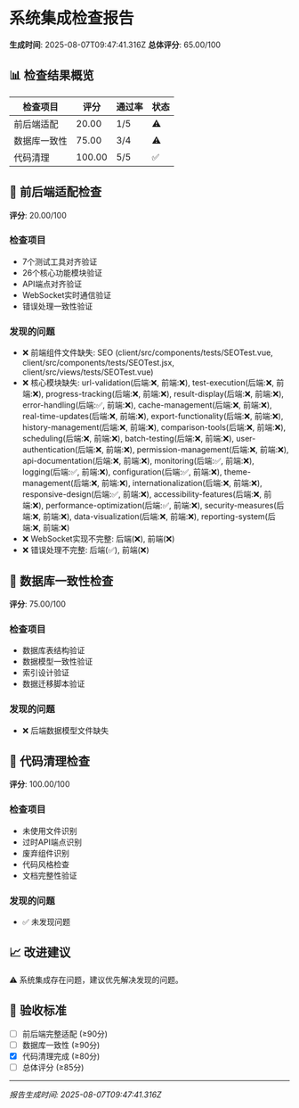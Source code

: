 # 系统集成检查报告

**生成时间**: 2025-08-07T09:47:41.316Z
**总体评分**: 65.00/100

## 📊 检查结果概览

| 检查项目 | 评分 | 通过率 | 状态 |
|---------|------|--------|------|
| 前后端适配 | 20.00 | 1/5 | ⚠️ |
| 数据库一致性 | 75.00 | 3/4 | ⚠️ |
| 代码清理 | 100.00 | 5/5 | ✅ |

## 🔗 前后端适配检查

**评分**: 20.00/100

### 检查项目
- 7个测试工具对齐验证
- 26个核心功能模块验证
- API端点对齐验证
- WebSocket实时通信验证
- 错误处理一致性验证

### 发现的问题
- ❌ 前端组件文件缺失: SEO (client/src/components/tests/SEOTest.vue, client/src/components/tests/SEOTest.jsx, client/src/views/tests/SEOTest.vue)
- ❌ 核心模块缺失: url-validation(后端:❌, 前端:❌), test-execution(后端:❌, 前端:❌), progress-tracking(后端:❌, 前端:❌), result-display(后端:❌, 前端:❌), error-handling(后端:✅, 前端:❌), cache-management(后端:❌, 前端:❌), real-time-updates(后端:❌, 前端:❌), export-functionality(后端:❌, 前端:❌), history-management(后端:❌, 前端:❌), comparison-tools(后端:❌, 前端:❌), scheduling(后端:❌, 前端:❌), batch-testing(后端:❌, 前端:❌), user-authentication(后端:❌, 前端:❌), permission-management(后端:❌, 前端:❌), api-documentation(后端:❌, 前端:❌), monitoring(后端:✅, 前端:❌), logging(后端:✅, 前端:❌), configuration(后端:✅, 前端:❌), theme-management(后端:❌, 前端:❌), internationalization(后端:❌, 前端:❌), responsive-design(后端:✅, 前端:❌), accessibility-features(后端:❌, 前端:❌), performance-optimization(后端:✅, 前端:❌), security-measures(后端:❌, 前端:❌), data-visualization(后端:❌, 前端:❌), reporting-system(后端:❌, 前端:❌)
- ❌ WebSocket实现不完整: 后端(❌), 前端(❌)
- ❌ 错误处理不完整: 后端(✅), 前端(❌)

## 💾 数据库一致性检查

**评分**: 75.00/100

### 检查项目
- 数据库表结构验证
- 数据模型一致性验证
- 索引设计验证
- 数据迁移脚本验证

### 发现的问题
- ❌ 后端数据模型文件缺失

## 🧹 代码清理检查

**评分**: 100.00/100

### 检查项目
- 未使用文件识别
- 过时API端点识别
- 废弃组件识别
- 代码风格检查
- 文档完整性验证

### 发现的问题
- ✅ 未发现问题

## 📈 改进建议

⚠️ 系统集成存在问题，建议优先解决发现的问题。

## 🎯 验收标准

- [ ] 前后端完整适配 (≥90分)
- [ ] 数据库一致性 (≥90分)
- [x] 代码清理完成 (≥80分)
- [ ] 总体评分 (≥85分)

---
*报告生成时间: 2025-08-07T09:47:41.316Z*
